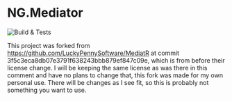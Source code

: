 NG.Mediator
=======
![Build & Tests](https://github.com/CorruptComputer/NG.Mediator/workflows/build-and-tests/badge.svg)

This project was forked from https://github.com/LuckyPennySoftware/MediatR at commit 3f5c3eca8db07e3791f638243bbb879ef847c09e, which is from before their license change. I will be keeping the same license as was there in this comment and have no plans to change that, this fork was made for my own personal use. There will be changes as I see fit, so this is probably not something you want to use.
